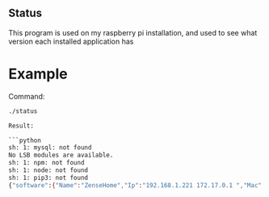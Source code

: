 ## Status

This program is used on my raspberry pi installation, and used to see what version
each installed application has

# Example

Command: 

```bash
./status

Result: 

```python
sh: 1: mysql: not found
No LSB modules are available.
sh: 1: npm: not found
sh: 1: node: not found
sh: 1: pip3: not found
{"software":{"Name":"ZenseHome","Ip":"192.168.1.221 172.17.0.1 ","Mac":"b8:27:eb:8c:d8:be","Php":"PHP 7.3.9-1~deb10u1 (cli) (built: Sep 18 2019 10:33:23) ( NTS )","Mysql":"not found","OperatingSystem":"Raspbian GNU/Linux 10 (buster)","Git":"version 2.20.1","Python":"3.7.3","Docker":"Docker version 19.03.3, build a872fc2","Hardware":"Raspberry Pi 3 Model B Rev 1.2","Webserver":" Apache/2.4.38 (Raspbian)","Uptime":"54 minutes","Temperature":"48 Degree Celcius","DiskFree":"11G","DiskSize":"15G","Status":"Rev 1.9"}}


